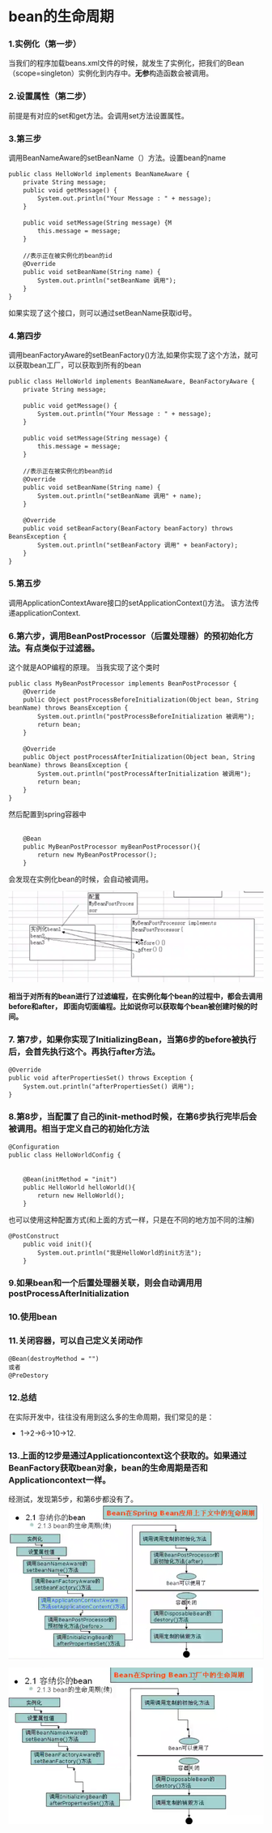 # bean的生命周期

### 1.实例化（第一步）
当我们的程序加载beans.xml文件的时候，就发生了实例化，把我们的Bean（scope=singleton）实例化到内存中。**无参**构造函数会被调用。

### 2.设置属性（第二步）
前提是有对应的set和get方法。会调用set方法设置属性。

### 3.第三步
调用BeanNameAware的setBeanName（）方法。设置bean的name
```
public class HelloWorld implements BeanNameAware {
    private String message;
    public void getMessage() {
        System.out.println("Your Message : " + message);
    }

    public void setMessage(String message) {M
        this.message = message;
    }

    //表示正在被实例化的bean的id
    @Override
    public void setBeanName(String name) {
        System.out.println("setBeanName 调用");
    }
}
```
如果实现了这个接口，则可以通过setBeanName获取id号。

### 4.第四步
调用beanFactoryAware的setBeanFactory()方法,如果你实现了这个方法，就可以获取bean工厂，可以获取到所有的bean
```
public class HelloWorld implements BeanNameAware, BeanFactoryAware {
    private String message;

    public void getMessage() {
        System.out.println("Your Message : " + message);
    }

    public void setMessage(String message) {
        this.message = message;
    }

    //表示正在被实例化的bean的id
    @Override
    public void setBeanName(String name) {
        System.out.println("setBeanName 调用" + name);
    }

    @Override
    public void setBeanFactory(BeanFactory beanFactory) throws BeansException {
        System.out.println("setBeanFactory 调用" + beanFactory);
    }
}
```

### 5.第五步
调用ApplicationContextAware接口的setApplicationContext()方法。
该方法传递applicationContext.

### 6.第六步，调用BeanPostProcessor（后置处理器）的预初始化方法。有点类似于过滤器。
这个就是AOP编程的原理。
当我实现了这个类时
```
public class MyBeanPostProcessor implements BeanPostProcessor {
    @Override
    public Object postProcessBeforeInitialization(Object bean, String beanName) throws BeansException {
        System.out.println("postProcessBeforeInitialization 被调用");
        return bean;
    }

    @Override
    public Object postProcessAfterInitialization(Object bean, String beanName) throws BeansException {
        System.out.println("postProcessAfterInitialization 被调用");
        return bean;
    }
}
```
然后配置到spring容器中
```

    @Bean
    public MyBeanPostProcessor myBeanPostProcessor(){
        return new MyBeanPostProcessor();
    }
```
会发现在实例化bean的时候，会自动被调用。

![Alt text](../img/clipboard_20180319_141410.png "Optional title")

**相当于对所有的bean进行了过滤编程，在实例化每个bean的过程中，都会去调用before和after， 即面向切面编程。比如说你可以获取每个bean被创建时候的时间。**

### 7. 第7步，如果你实现了InitializingBean，当第6步的before被执行后，会首先执行这个。再执行after方法。
```
@Override
public void afterPropertiesSet() throws Exception {
    System.out.println("afterPropertiesSet() 调用");
}
```

### 8.第8步，当配置了自己的init-method时候，在第6步执行完毕后会被调用。相当于定义自己的初始化方法
```
@Configuration
public class HelloWorldConfig {


    @Bean(initMethod = "init")
    public HelloWorld helloWorld(){
        return new HelloWorld();
    }
```
也可以使用这种配置方式(和上面的方式一样，只是在不同的地方加不同的注解)
```
@PostConstruct
    public void init(){
        System.out.println("我是HelloWorld的init方法");
    }
```

### 9.如果bean和一个后置处理器关联，则会自动调用用postProcessAfterInitialization
### 10.使用bean
### 11.关闭容器，可以自己定义关闭动作
```
@Bean(destroyMethod = "")
或者
@PreDestory
```

### 12.总结
在实际开发中，往往没有用到这么多的生命周期，我们常见的是：
* 1->2->6->10->12.

### 13.上面的12步是通过Applicationcontext这个获取的。如果通过BeanFactory获取bean对象，bean的生命周期是否和Applicationcontext一样。
经测试，发现第5步，和第6步都没有了。
![Alt text](../img/clipboard_20180319_145729.png "Optional title")


![Alt text](../img/clipboard_20180319_145825.png "Optional title")
